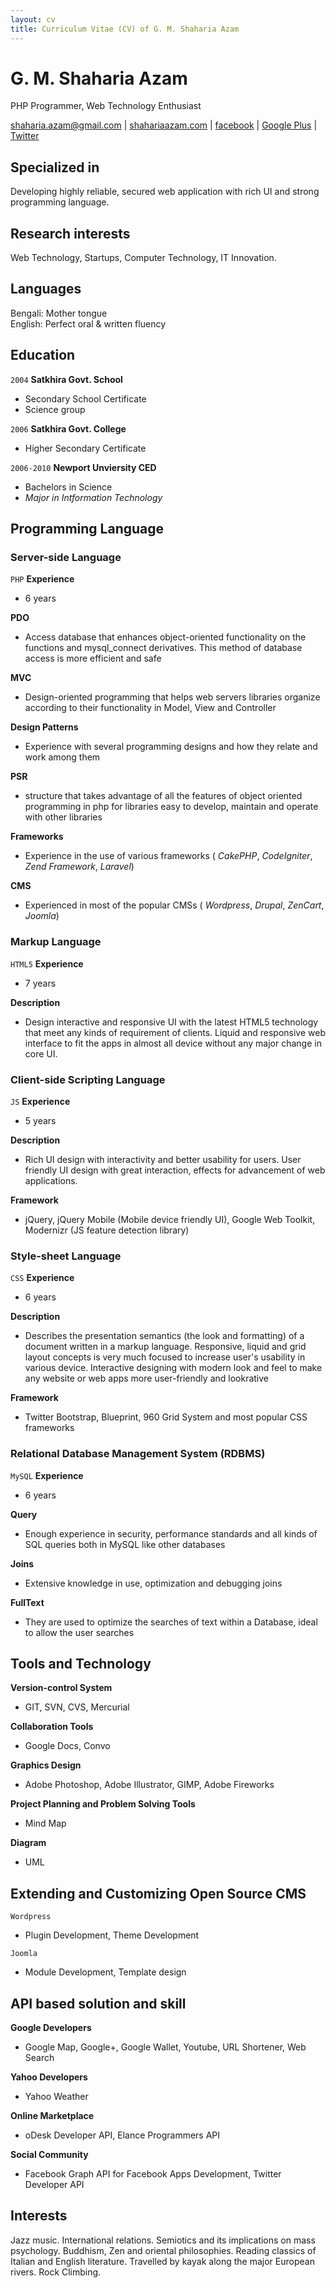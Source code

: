 ```yaml
---
layout: cv
title: Curriculum Vitae (CV) of G. M. Shaharia Azam
---
```

# G. M. Shaharia Azam
PHP Programmer, Web Technology Enthusiast

<div id="webaddress">
<a href="mailto:shaharia.azam@gmail.com" title="click to email">shaharia.azam@gmail.com</a>
| <a href="http://www.shahariaazam.com">shahariaazam.com</a>
| <a href="https://www.facebook.com/shaharia.azam">facebook</a>
| <a href="https://plus.google.com/u/0/114541364064474970092">Google Plus</a>
| <a href="http://www.twitter.com/shaharia">Twitter</a>
</div>



## Specialized in

Developing highly reliable, secured web application with rich UI and strong programming language.

## Research interests

Web Technology, Startups, Computer Technology, IT Innovation.

## Languages

Bengali: Mother tongue  
English: Perfect oral & written fluency  


## Education

`2004`
__Satkhira Govt. School__

- Secondary School Certificate
- Science group


`2006`
__Satkhira Govt. College__

- Higher Secondary Certificate


`2006-2010`
__Newport Unviersity CED__

- Bachelors in Science
- *Major in Intformation Technology*


## Programming Language

<!-- Few description can be written here -->

### Server-side Language

`PHP`
__Experience__
- 6 years

__PDO__
- Access database that enhances object-oriented functionality on the functions and mysql_connect derivatives. This method of database access is more efficient and safe

__MVC__
- Design-oriented programming that helps web servers libraries organize according to their functionality in Model, View and Controller

__Design Patterns__
- Experience with several programming designs and how they relate and work among them

__PSR__
- structure that takes advantage of all the features of object oriented programming in php for libraries easy to develop, maintain and operate with other libraries

__Frameworks__
- Experience in the use of various frameworks ( *CakePHP*, *CodeIgniter*, *Zend Framework*, *Laravel*)

__CMS__
- Experienced in most of the popular CMSs ( *Wordpress*, *Drupal*, *ZenCart*, *Joomla*)


### Markup Language

`HTML5`
__Experience__
- 7 years

__Description__
- Design interactive and responsive UI with the latest HTML5 technology that meet any kinds of requirement of clients. Liquid and responsive
web interface to fit the apps in almost all device without any major change in core UI.

### Client-side Scripting Language

`JS`
__Experience__
- 5 years

__Description__
- Rich UI design with interactivity and better usability for users. User friendly UI design with great interaction, effects for advancement
of web applications.

__Framework__
- jQuery, jQuery Mobile (Mobile device friendly UI), Google Web Toolkit, Modernizr (JS feature detection library)

### Style-sheet Language

`CSS`
__Experience__
- 6 years

__Description__
- Describes the presentation semantics (the look and formatting) of a document written in a markup language. Responsive, liquid and grid layout concepts is very much focused to increase
user's usability in various device. Interactive designing with modern look and feel to make any website or web apps more user-friendly and lookrative

__Framework__
- Twitter Bootstrap, Blueprint, 960 Grid System and most popular CSS frameworks

### Relational Database Management System (RDBMS)

`MySQL`
__Experience__
- 6 years

__Query__
- Enough experience in security, performance standards and all kinds of SQL queries both in MySQL like other databases

__Joins__
- Extensive knowledge in use, optimization and debugging joins

__FullText__
- They are used to optimize the searches of text within a Database, ideal to allow the user searches

## Tools and Technology
__Version-control System__
- GIT, SVN, CVS, Mercurial

__Collaboration Tools__
- Google Docs, Convo

__Graphics Design__
- Adobe Photoshop, Adobe Illustrator, GIMP, Adobe Fireworks

__Project Planning and Problem Solving Tools__
- Mind Map

__Diagram__
- UML

## Extending and Customizing Open Source CMS
`Wordpress`
- Plugin Development, Theme Development

`Joomla`
- Module Development, Template design


## API based solution and skill

__Google Developers__
- Google Map, Google+, Google Wallet, Youtube, URL Shortener, Web Search

__Yahoo Developers__
- Yahoo Weather

__Online Marketplace__
- oDesk Developer API, Elance Programmers API

__Social Community__
- Facebook Graph API for Facebook Apps Development, Twitter Developer API


## Interests
Jazz music. International relations. Semiotics and
its implications on mass psychology. Buddhism, Zen and oriental
philosophies. Reading classics of Italian and English literature.
Travelled by kayak along the major European rivers. Rock Climbing.

<!-- ### Footer

Last updated: October 2012 -->


